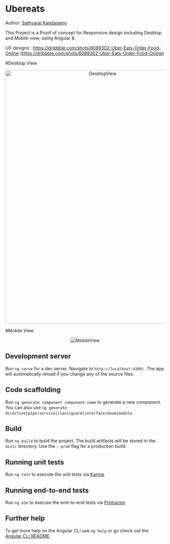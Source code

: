 # Ubereats

Author: [Sathyaraj Kandasamy](https://sathya-me.netlify.app/)

This Project is a Proof of concept for Responsive design including Desktop and Mobile view, using Angular 8.

UX designs : https://dribbble.com/shots/6089302-Uber-Eats-Order-Food-Online (https://dribbble.com/shots/6089302-Uber-Eats-Order-Food-Online)

#Desktop View 

<p align="center">
  <img width="600" height="800" alt="DesktopView" title="DesktopView" src="https://mycloudstorage.netlify.app/assets/ubereats/DesktopView.png">
</p>

#Mobile View
<p align="center">
  <img alt="MobileView" title="MobileView" src="https://mycloudstorage.netlify.app/assets/ubereats/MobileView.png">
</p>

## Development server

Run `ng serve` for a dev server. Navigate to `http://localhost:4200/`. The app will automatically reload if you change any of the source files.

## Code scaffolding

Run `ng generate component component-name` to generate a new component. You can also use `ng generate directive|pipe|service|class|guard|interface|enum|module`.

## Build

Run `ng build` to build the project. The build artifacts will be stored in the `dist/` directory. Use the `--prod` flag for a production build.

## Running unit tests

Run `ng test` to execute the unit tests via [Karma](https://karma-runner.github.io).

## Running end-to-end tests

Run `ng e2e` to execute the end-to-end tests via [Protractor](http://www.protractortest.org/).

## Further help

To get more help on the Angular CLI use `ng help` or go check out the [Angular CLI README](https://github.com/angular/angular-cli/blob/master/README.md).
